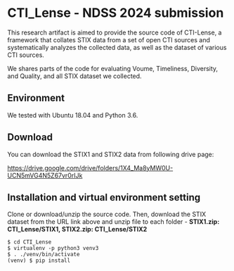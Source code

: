 # CTI_Lense - NDSS 2024 submission

This research artifact is aimed to provide the source code of CTI-Lense, a framework that collates STIX data from a set of open CTI sources and systematically analyzes the collected data, as well as the dataset of various CTI sources.

We shares parts of the code for evaluating Voume, Timeliness, Diversity, and Quality, and all STIX dataset we collected.

## Environment
We tested with Ubuntu 18.04 and Python 3.6.

## Download
You can download the STIX1 and STIX2 data from following drive page:

https://drive.google.com/drive/folders/1X4_Ma8yMW0U-UCN5mVG4N5Z67vr0rIJk

## Installation and virtual environment setting
Clone or download/unzip the source code. Then, download the STIX dataset from the URL link above and unzip file to each folder - **STIX1.zip: CTI_Lense/STIX1, STIX2.zip: CTI_Lense/STIX2**
```
$ cd CTI_Lense
$ virtualenv -p python3 venv3
$ . ./venv/bin/activate
(venv) $ pip install 
```
